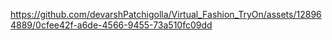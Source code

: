 

https://github.com/devarshPatchigolla/Virtual_Fashion_TryOn/assets/128964889/0cfee42f-a6de-4566-9455-73a510fc09dd

